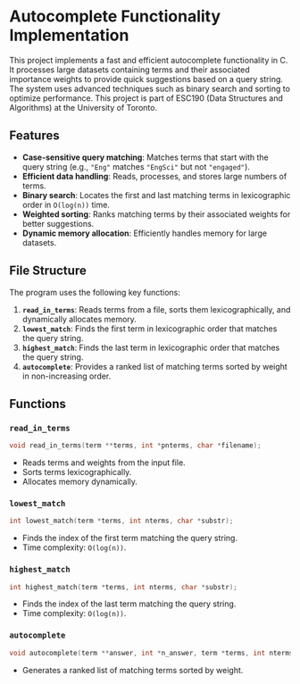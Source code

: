 # Autocomplete Functionality Implementation

This project implements a fast and efficient autocomplete functionality in C. It processes large datasets containing terms and their associated importance weights to provide quick suggestions based on a query string. The system uses advanced techniques such as binary search and sorting to optimize performance. This project is part of ESC190 (Data Structures and Algorithms) at the University of Toronto.

## Features
- **Case-sensitive query matching**: Matches terms that start with the query string (e.g., `"Eng"` matches `"EngSci"` but not `"engaged"`).
- **Efficient data handling**: Reads, processes, and stores large numbers of terms.
- **Binary search**: Locates the first and last matching terms in lexicographic order in `O(log(n))` time.
- **Weighted sorting**: Ranks matching terms by their associated weights for better suggestions.
- **Dynamic memory allocation**: Efficiently handles memory for large datasets.

## File Structure
The program uses the following key functions:

1. **`read_in_terms`**: Reads terms from a file, sorts them lexicographically, and dynamically allocates memory.
2. **`lowest_match`**: Finds the first term in lexicographic order that matches the query string.
3. **`highest_match`**: Finds the last term in lexicographic order that matches the query string.
4. **`autocomplete`**: Provides a ranked list of matching terms sorted by weight in non-increasing order.

## Functions

### `read_in_terms`
```c
void read_in_terms(term **terms, int *pnterms, char *filename);
```
- Reads terms and weights from the input file.
- Sorts terms lexicographically.
- Allocates memory dynamically.

### `lowest_match`
```c
int lowest_match(term *terms, int nterms, char *substr);
```
- Finds the index of the first term matching the query string.
- Time complexity: `O(log(n))`.

### `highest_match`
```c
int highest_match(term *terms, int nterms, char *substr);
```
- Finds the index of the last term matching the query string.
- Time complexity: `O(log(n))`.

### `autocomplete`
```c
void autocomplete(term **answer, int *n_answer, term *terms, int nterms, char *substr);
```
- Generates a ranked list of matching terms sorted by weight.

